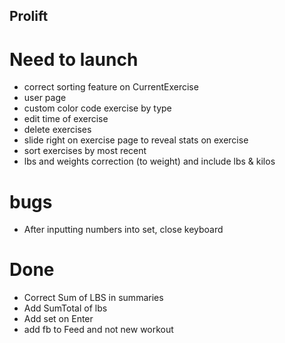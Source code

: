 ## Prolift

# Need to launch
- correct sorting feature on CurrentExercise
- user page
- custom color code exercise by type
- edit time of exercise
- delete exercises
- slide right on exercise page to reveal stats on exercise
- sort exercises by most recent
- lbs and weights correction (to weight) and include lbs & kilos

# bugs
- After inputting numbers into set, close keyboard

# Done
- Correct Sum of LBS in summaries
- Add SumTotal of lbs
- Add set on Enter
- add fb to Feed and not new workout